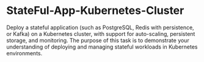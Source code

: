 # StateFul-App-Kubernetes-Cluster
Deploy a stateful application (such as PostgreSQL, Redis with persistence, or Kafka) on a Kubernetes cluster, with support for auto-scaling, persistent storage, and monitoring. The purpose of this task is to demonstrate your understanding of deploying and managing stateful workloads in Kubernetes environments.
